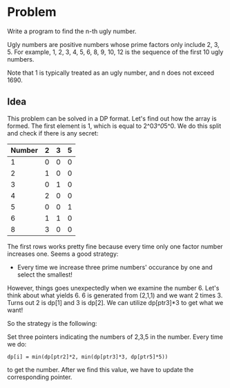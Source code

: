 # Problem
Write a program to find the n-th ugly number.

Ugly numbers are positive numbers whose prime factors only include 2, 3, 5. For example, 1, 2, 3, 4, 5, 6, 8, 9, 10, 12 is the sequence of the first 10 ugly numbers.

Note that 1 is typically treated as an ugly number, and n does not exceed 1690.

## Idea
This problem can be solved in a DP format.
 Let's find out how the array is formed. The first element is 1, which is equal to 2^0*3^0*5^0. We do this split and check if there is any secret:
 
 | Number        | 2     | 3        |5          |
|-------------|:--------:|:--------:|:--------:|
| 1     | 0 | 0 | 0 |
| 2     | 1 | 0 | 0 |
| 3     | 0 | 1 | 0 |
| 4     | 2 | 0 | 0 |
| 5     | 0 | 0 | 1 |
| 6     | 1 | 1 | 0 |
| 8     | 3 | 0 | 0 |

The first rows works pretty fine because every time only one factor number increases one. Seems a good strategy: 
* Every time we increase three prime numbers' occurance by one and select the smallest! 

However, things goes unexpectedly when we examine the number 6. Let's think about what yields 6. 6 is generated from (2,1,1) and we want 2 times 3.
Turns out 2 is dp[1] and 3 is dp[2]. We can utilize dp[ptr3]*3 to get what we want!

So the strategy is the following:

Set three pointers indicating the numbers of 2,3,5 in the number. Every time we do:
```
dp[i] = min(dp[ptr2]*2, min(dp[ptr3]*3, dp[ptr5]*5)) 
```
to get the number. After we find this value, we have to update the corresponding pointer.
